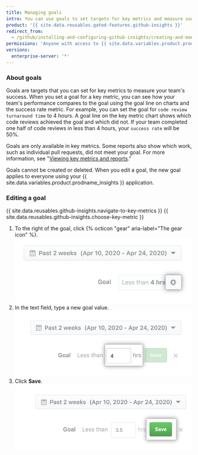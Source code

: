 ```yaml
---
title: Managing goals
intro: You can use goals to set targets for key metrics and measure success reaching those targets.
product: '{{ site.data.reusables.gated-features.github-insights }}'
redirect_from:
  - /github/installing-and-configuring-github-insights/creating-and-managing-goals
permissions: 'Anyone with access to {{ site.data.variables.product.prodname_insights }} can manage goals.'
versions:
  enterprise-server: '*'
---
```


### About goals

Goals are targets that you can set for key metrics to measure your team's success. When you set a goal for a key metric, you can see how your team's performance compares to the goal using the goal line on charts and the success rate metric. For example, you can set the goal for `code review turnaround time` to 4 hours. A goal line on the key metric chart shows which code reviews achieved the goal and which did not. If your team completed one half of code reviews in less than 4 hours, your `success rate` will be 50%.

Goals are only available in key metrics. Some reports also show which work, such as individual pull requests, did not meet your goal. For more information, see "[Viewing key metrics and reports](/insights/exploring-your-usage-of-github-enterprise/viewing-key-metrics-and-reports)."

Goals cannot be created or deleted. When you edit a goal, the new goal applies to everyone using your {{ site.data.variables.product.prodname_insights }} application.

### Editing a goal

{{ site.data.reusables.github-insights.navigate-to-key-metrics }}
{{ site.data.reusables.github-insights.choose-key-metric }}
1. To the right of the goal, click {% octicon "gear" aria-label="The gear icon" %}. ![Gear icon to edit goal](/assets/images/help/insights/edit-goal.png)
2. In the text field, type a new goal value. ![Goal value field](/assets/images/help/insights/input-goal.png)
3. Click **Save**. ![Save goal](/assets/images/help/insights/save-goal.png)

